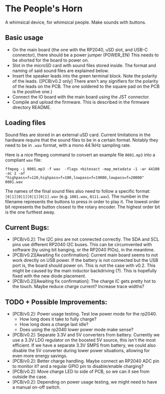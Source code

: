 # The People's Horn

A whimsical device, for whimsical people. Make sounds with buttons.


## Basic usage

- On the main board (the one with the RP2040, uSD slot, and USB-C connector), there should be a power jumper (POWER_EN)
This needs to be shorted for the board to power on.
- Slot in the microSD card with sound files stored inside. The format and naming of said sound files are explained below.
- Insert the speaker leads into the green terminal block. Note the polarity of the leads. ([PCB/v0.2 only] There aren't any signifiers for the polarity of the leads on the PCB. The one 
soldered to the square pad on the PCB is the positive one.)
- Connect the IO board with the main board using the JST connector.
- Compile and upload the firmware. This is described in the firmware directory README.

## Loading files

Sound files are stored in an external uSD card. Current limitations in the hardware require that the sound files to be in a certain format. Notably they need to be in `.wav` format, with a mono 44.1kHz sampling rate.


Here is a nice ffmpeg command to convert an example file `0001.mp3` into a compliant `wav` file:

```
ffmpeg -i 0001.mp3 -f wav  -flags +bitexact -map_metadata -1 -ar 44100 -ac 1 -af "highpass=f=120,highpass=f=100,lowpass=f=19000,lowpass=f=20000" 0001.wav
```

The names of the final sound files also need to follow a specific format: `[0|1][0|1][0|1][0|1].wav` (e.g. `1001.wav`, `0111.wav`). The number in the filename represents the buttons to
press in order to play it. The lowest order bit represents the button closest to the rotary encoder. The highest order bit is the one furthest away.


## Current Bugs:

- [PCB/v0.2]: The I2C pins are not connected correctly. The SDA and SCL pins use different RP2040 I2C buses. This can be circumvented 
  with software (by using bit banging, or the RP2040 PIOs), in the meantime.
- [PCB/v0.2][Awaiting fix confirmation]: Current main board seems to not work directly on USB power. If the battery is not connected but the USB port is,
the board should power on. This is not the case with v0.2. This might be caused by the main inductor backdriving (?). This is hopefully fixed with the new diode placement.
- [PCB/v0.2][Awaiting fix confirmation]: The charge IC gets pretty hot to the touch. Maybe reduce charge current? Increase trace widths?


## TODO + Possible Improvements:

- [PCB/v0.2]: Power usage testing. Test low power mode for the rp2040. 
  - How long does it take to fully charge? 
  - How long does a charge last idle?
  - Does using the rp2040 lower power mode make sense?
- [PCB/v0.2]: Separate 3.3V and 5V converters from battery. Currently we use a 3.3V LDO regulator on the boosted 5V source, this isn't the most
efficient. If we have a separate 3.3V SMPS from battery, we could also disable the 5V converter during lower power situations, allowing for
even more energy savings.
- [PCB/v0.2]: Better charge handling. Maybe connect an RP2040 ADC pin to monitor it? and a regular GPIO pin to disable/enable charging? 
- [PCB/v0.2]: Move charge LED to side of PCB, so we can it see from outside the case.
- [PCB/v0.2]: Depending on power usage testing, we might need to have a manual on-off switch.
